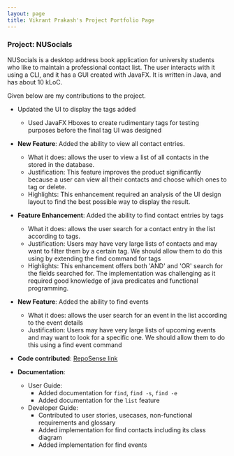 ```yaml
---
layout: page
title: Vikrant Prakash's Project Portfolio Page
---
```


### Project: NUSocials

NUSocials is a desktop address book application for university students who like to maintain a professional contact list. The user interacts with it using a CLI, and it has a GUI created with JavaFX. It is written in Java, and has about 10 kLoC.

Given below are my contributions to the project.

* Updated the UI to display the tags added
  * Used JavaFX Hboxes to create rudimentary tags for testing purposes before the final tag UI was designed

* **New Feature**: Added the ability to view all contact entries.
    * What it does: allows the user to view a list of all contacts in the stored in the database.
    * Justification: This feature improves the product significantly because a user can view all their contacts and choose which ones to tag or delete.
    * Highlights: This enhancement required an analysis of the UI design layout to find the best possible way to display the result.

* **Feature Enhancement**: Added the ability to find contact entries by tags
    * What it does: allows the user search for a contact entry in the list according to tags.
    * Justification:  Users may have very large lists of contacts and may want to filter them by a certain tag. We should allow them to do this using by extending the find command for tags
    * Highlights: This enhancement offers both 'AND' and 'OR' search for the fields searched for. The implementation was challenging as it required good knowledge of java predicates and functional programming.

* **New Feature**: Added the ability to find events
    * What it does: allows the user search for an event in the list according to the event details
    * Justification:  Users may have very large lists of upcoming events and may want to look for a specific one.  We should allow them to do this using a find event command


* **Code contributed**: [RepoSense link](https://nus-cs2103-ay2122s2.github.io/tp-dashboard/?search=viki0526&breakdown=true&sort=groupTitle&sortWithin=title&since=2022-02-18&timeframe=commit&mergegroup=&groupSelect=groupByRepos&checkedFileTypes=docs~functional-code~test-code~other&tabOpen=true&tabType=authorship&tabAuthor=viki0526&tabRepo=AY2122S2-CS2103T-W11-1%2Ftp%5Bmaster%5D&authorshipIsMergeGroup=false&authorshipFileTypes=docs~functional-code~test-code&authorshipIsBinaryFileTypeChecked=false)

* **Documentation**:
    * User Guide:
      * Added documentation for `find`, `find -s`, `find -e`
      * Added documentation for the `list` feature
    * Developer Guide:
      * Contributed to user stories, usecases, non-functional requirements and glossary
      * Added implementation for find contacts including its class diagram
      * Added implementation for find events
